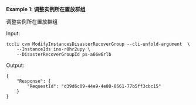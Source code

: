 **Example 1: 调整实例所在置放群组**

调整实例所在置放群组

Input: 

```
tccli cvm ModifyInstancesDisasterRecoverGroup --cli-unfold-argument  \
    --InstanceIds ins-r8hr2upy \
    --DisasterRecoverGroupId ps-a66w6rlb
```

Output: 
```
{
    "Response": {
        "RequestId": "d39d6c09-44e9-4e80-8661-77b5ff3cbc15"
    }
}
```

